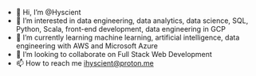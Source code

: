 - 👋 Hi, I’m @Hyscient
- 👀 I’m interested in data engineering, data analytics, data science, SQL, Python, Scala, front-end development, data engineering in GCP 
- 🌱 I’m currently learning machine learning, artificial intelligence, data engineering with AWS and Microsoft Azure
- 💞️ I’m looking to collaborate on Full Stack Web Development
- 📫 How to reach me ihyscient@proton.me
